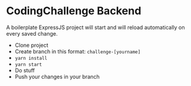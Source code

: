 # CodingChallenge Backend

A boilerplate ExpressJS project will start and will reload automatically on every saved change.

- Clone project
- Create branch in this format: `challenge-[yourname]`
- `yarn install`
- `yarn start`
- Do stuff
- Push your changes in your branch
  